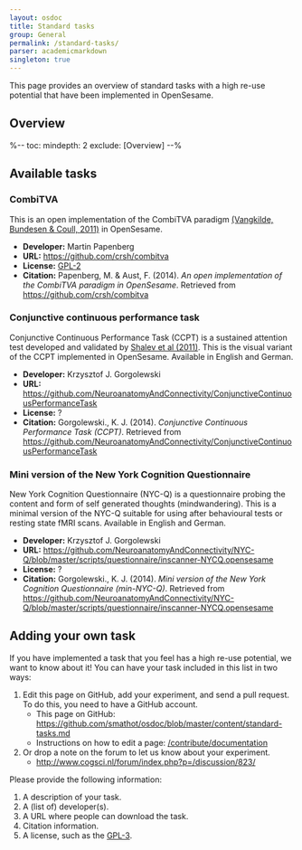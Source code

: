 ```yaml
---
layout: osdoc
title: Standard tasks
group: General
permalink: /standard-tasks/
parser: academicmarkdown
singleton: true
---
```


This page provides an overview of standard tasks with a high re-use potential that have been implemented in OpenSesame.

## Overview

%--
toc:
 mindepth: 2
 exclude: [Overview]
--%

## Available tasks

### CombiTVA

This is an open implementation of the CombiTVA paradigm [(Vangkilde, Bundesen & Coull, 2011)](http://dx.doi.org/10.1007/s00213-011-2361-x) in OpenSesame.

- __Developer:__ Martin Papenberg
- __URL:__ <https://github.com/crsh/combitva>
- __License:__ [GPL-2]
- __Citation:__ Papenberg, M. & Aust, F. (2014). *An open implementation of the CombiTVA paradigm in OpenSesame*. Retrieved from <https://github.com/crsh/combitva>

### Conjunctive continuous performance task

Conjunctive Continuous Performance Task (CCPT) is a sustained attention test developed and validated by [Shalev et al (2011)](http://www.sciencedirect.com/science/article/pii/S002839321100251X). This is the visual variant of the CCPT implemented in OpenSesame. Available in English and German.

- __Developer:__ Krzysztof J. Gorgolewski
- __URL:__ <https://github.com/NeuroanatomyAndConnectivity/ConjunctiveContinuousPerformanceTask>
- __License:__ ?
- __Citation:__ Gorgolewski., K. J. (2014). *Conjunctive Continuous Performance Task (CCPT)*. Retrieved from <https://github.com/NeuroanatomyAndConnectivity/ConjunctiveContinuousPerformanceTask>

### Mini version of the New York Cognition Questionnaire 

New York Cognition Questionnaire (NYC-Q) is a questionnaire probing the content and form of self generated thoughts (mindwandering). This is a minimal version of the NYC-Q suitable for using after behavioural tests or resting state fMRI scans. Available in English and German.

- __Developer:__ Krzysztof J. Gorgolewski
- __URL:__ <https://github.com/NeuroanatomyAndConnectivity/NYC-Q/blob/master/scripts/questionnaire/inscanner-NYCQ.opensesame>
- __License:__ ?
- __Citation:__ Gorgolewski., K. J. (2014). *Mini version of the New York Cognition Questionnaire (min-NYC-Q)*. Retrieved from <https://github.com/NeuroanatomyAndConnectivity/NYC-Q/blob/master/scripts/questionnaire/inscanner-NYCQ.opensesame>

## Adding your own task

If you have implemented a task that you feel has a high re-use potential, we want to know about it! You can have your task included in this list in two ways:

1. Edit this page on GitHub, add your experiment, and send a pull request. To do this, you need to have a GitHub account.
	- This page on GitHub: <https://github.com/smathot/osdoc/blob/master/content/standard-tasks.md>
	- Instructions on how to edit a page: [/contribute/documentation](/contribute/documentation)
2. Or drop a note on the forum to let us know about your experiment.
	- <http://www.cogsci.nl/forum/index.php?p=/discussion/823/>

Please provide the following information:

1. A description of your task.
2. A (list of) developer(s).
3. A URL where people can download the task.
4. Citation information.
5. A license, such as the [GPL-3].

[gpl-2]: http://www.gnu.org/licenses/gpl-2.0.html
[gpl-3]: https://www.gnu.org/copyleft/gpl.html
